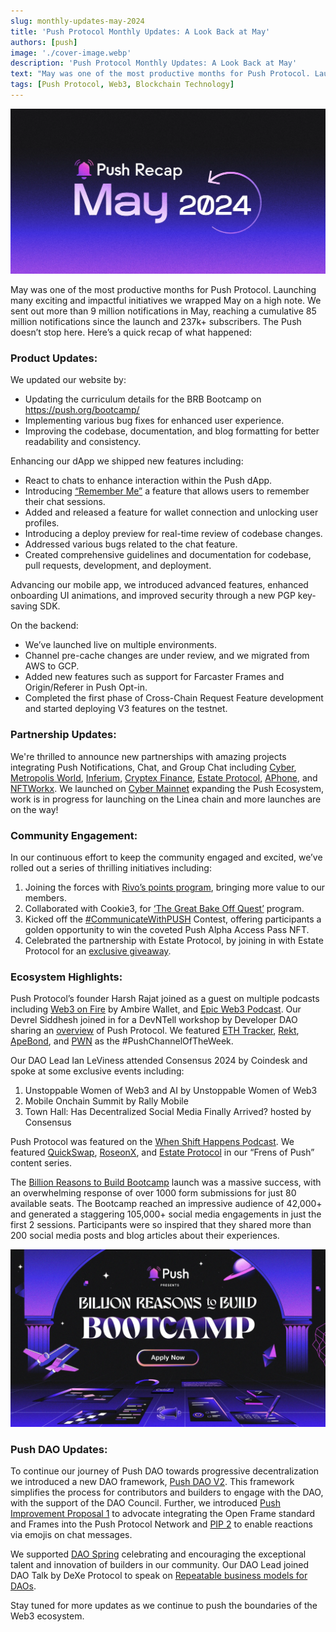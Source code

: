 ```yaml
---
slug: monthly-updates-may-2024
title: 'Push Protocol Monthly Updates: A Look Back at May'
authors: [push]
image: './cover-image.webp'
description: 'Push Protocol Monthly Updates: A Look Back at May'
text: "May was one of the most productive months for Push Protocol. Launching many exciting and impactful initiatives we wrapped May on a high note. We sent out more than 9 million notifications in May, reaching a cumulative 85 million notifications since the launch and 237k+ subscribers."
tags: [Push Protocol, Web3, Blockchain Technology]
---
```


![Cover Image of Push Protocol Monthly Updates: A Look Back at May](./cover-image.webp)

<!--truncate-->

May was one of the most productive months for Push Protocol. Launching many exciting and impactful initiatives we wrapped May on a high note. We sent out more than 9 million notifications in May, reaching a cumulative 85 million notifications since the launch and 237k+ subscribers. The Push doesn’t stop here. Here’s a quick recap of what happened:

### Product Updates:

We updated our website by:

- Updating the curriculum details for the BRB Bootcamp on https://push.org/bootcamp/ 
- Implementing various bug fixes for enhanced user experience.
- Improving the codebase, documentation, and blog formatting for better readability and consistency.

Enhancing our dApp we shipped new features including:

- React to chats to enhance interaction within the Push dApp.
- Introducing [“Remember Me”](https://x.com/pushprotocol/status/1790447209617527243) a feature that allows users to remember their chat sessions.
- Added and released a feature for wallet connection and unlocking user profiles.
- Introducing a deploy preview for real-time review of codebase changes.
- Addressed various bugs related to the chat feature.
- Created comprehensive guidelines and documentation for codebase, pull requests, development, and deployment.

Advancing our mobile app, we introduced advanced features, enhanced onboarding UI animations, and improved security through a new PGP key-saving SDK.

On the backend:

- We’ve launched live on multiple environments.
- Channel pre-cache changes are under review, and we migrated from AWS to GCP.
- Added new features such as support for Farcaster Frames and Origin/Referer in Push Opt-in.
- Completed the first phase of Cross-Chain Request Feature development and started deploying V3 features on the testnet.


### Partnership Updates:

We're thrilled to announce new partnerships with amazing projects integrating Push Notifications, Chat, and Group Chat including [Cyber](https://x.com/pushprotocol/status/1790785703724359806), [Metropolis World](https://x.com/pushprotocol/status/1793195044003787044), [Inferium](https://x.com/pushprotocol/status/1793269946660581492), [Cryptex Finance](https://x.com/pushprotocol/status/1786379090414408067), [Estate Protocol](https://x.com/pushprotocol/status/1790264024644440180), [APhone](https://x.com/pushprotocol/status/1795640121548521532), and [NFTWorkx](https://x.com/pushprotocol/status/1795818252041326918). We launched on [Cyber Mainnet](https://x.com/pushprotocol/status/1790785703724359806) expanding the Push Ecosystem, work is in progress for launching on the Linea chain and more launches are on the way!


### Community Engagement:
In our continuous effort to keep the community engaged and excited, we’ve rolled out a series of thrilling initiatives including:
1. Joining the forces with [Rivo’s points program](https://x.com/pushprotocol/status/1795853740651507944), bringing more value to our members.
2. Collaborated with Cookie3, for [‘The Great Bake Off Quest’](https://x.com/pushprotocol/status/1781339018589831406) program.
3. Kicked off the [#CommunicateWithPUSH](https://x.com/pushprotocol/status/1790700080191754381) Contest, offering participants a golden opportunity to win the coveted Push Alpha Access Pass NFT.
4. Celebrated the partnership with Estate Protocol, by joining in with Estate Protocol for an [exclusive giveaway](https://x.com/pushprotocol/status/1790637488324706495).

### Ecosystem Highlights:

Push Protocol’s founder Harsh Rajat joined as a guest on multiple podcasts including [Web3 on Fire](https://x.com/pushprotocol/status/1794000773023433125) by Ambire Wallet, and [Epic Web3 Podcast](https://x.com/pushprotocol/status/1796607740573515813). Our Devrel Siddhesh joined in for a DevNTell workshop by Developer DAO sharing an [overview](https://x.com/developer_dao/status/1796564843086127319) of Push Protocol. We featured [ETH Tracker](https://app.push.org/channels/0xDBc5936E4daaE94F415C39D284f6a69c4d553F2F), [Rekt](https://app.push.org/channels/0x57cD6665e725232123F5250328E35Db6ABf6d80C), [ApeBond](https://app.push.org/channels/0x0e255B1900b8cE23f8E818C7Ee08cfd5b41df748), and [PWN](https://app.push.org/channels/0x991552E1C2A96D0Ae72E19552b08A1889aebCF53) as the #PushChannelOfTheWeek. 

Our DAO Lead Ian LeViness attended Consensus 2024 by Coindesk and spoke at some exclusive events including: 

1. Unstoppable Women of Web3 and AI by Unstoppable Women of Web3
2. Mobile Onchain Summit by Rally Mobile
3. Town Hall: Has Decentralized Social Media Finally Arrived? hosted by Consensus

Push Protocol was featured on the [When Shift Happens Podcast](https://x.com/KevinWSHPod/status/1787416412681855403). We featured [QuickSwap](https://push.org/blog/quickswap-joins-frens-of-push/), [RoseonX](https://push.org/blog/roseon-joins-frens-of-push/), and [Estate Protocol](https://push.org/blog/estate-protocol-joins-frens-of-push/) in our “Frens of Push” content series. 

The [Billion Reasons to Build Bootcamp](https://push.org/bootcamp/) launch was a massive success, with an overwhelming response of over 1000 form submissions for just 80 available seats. The Bootcamp reached an impressive audience of 42,000+ and generated a staggering 105,000+ social media engagements in just the first 2 sessions. Participants were so inspired that they shared more than 200 social media posts and blog articles about their experiences.

![First Image of Push Protocol Monthly Updates: A Look Back at May](./image-1.webp)

### Push DAO Updates:

To continue our journey of Push DAO towards progressive decentralization we introduced a new DAO framework, [Push DAO V2](https://gov.push.org/t/push-dao-v2-push-dao-council/1631). This framework simplifies the process for contributors and builders to engage with the DAO, with the support of the DAO Council. Further, we introduced [Push Improvement Proposal 1](https://x.com/pushprotocol/status/1792935339297816703) to advocate integrating the Open Frame standard and Frames into the Push Protocol Network and [PIP 2](https://x.com/pushprotocol/status/1796495237528887464) to enable reactions via emojis on chat messages.

We supported [DAO Spring](https://x.com/DAOcember/status/1788838927878516918) celebrating and encouraging the exceptional talent and innovation of builders in our community. Our DAO Lead joined DAO Talk by DeXe Protocol to speak on [Repeatable business models for DAOs](https://x.com/DexeNetwork/status/1788901197434466513).

Stay tuned for more updates as we continue to push the boundaries of the Web3 ecosystem.









